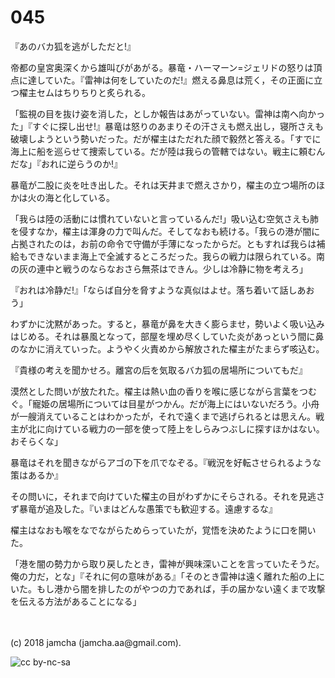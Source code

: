 

# 045

『あのバカ狐を逃がしただと!』  

帝都の皇宮奥深くから雄叫びがあがる。暴竜・ハーマーン=ジェリドの怒りは頂点に達していた。『雷神は何をしていたのだ!』燃える鼻息は荒く，その正面に立つ櫂主セムはちりちりと炙られる。  

「監視の目を抜け姿を消した，としか報告はあがっていない。雷神は南へ向かった」『すぐに探し出せ!』暴竜は怒りのあまりその汗さえも燃え出し，寝所さえも破壊しようという勢いだった。だが櫂主はただれた顔で毅然と答える。「すでに海上に船を巡らせて捜索している。だが陸は我らの管轄ではない。戦主に頼むんだな」『おれに逆らうのか!』  

暴竜が二股に炎を吐き出した。それは天井まで燃えさかり，櫂主の立つ場所のほかは火の海と化している。  

「我らは陸の活動には慣れていないと言っているんだ!」吸い込む空気さえも肺を侵すなか，櫂主は渾身の力で叫んだ。そしてなおも続ける。「我らの港が闇に占拠されたのは，お前の命令で守備が手薄になったからだ。ともすれば我らは補給もできないまま海上で全滅するところだった。我らの戦力は限られている。南の灰の連中と戦うのならなおさら無茶はできん。少しは冷静に物を考えろ」  

『おれは冷静だ!』「ならば自分を脅すような真似はよせ。落ち着いて話しあおう」  

わずかに沈黙があった。すると，暴竜が鼻を大きく膨らませ，勢いよく吸い込みはじめる。それは暴風となって，部屋を埋め尽くしていた炎があっという間に鼻のなかに消えていった。ようやく火責めから解放された櫂主がたまらず咳込む。  

『貴様の考えを聞かせろ。離宮の后を気取るバカ狐の居場所についてもだ』  

漠然とした問いが放たれた。櫂主は熱い血の香りを喉に感じながら言葉をつむぐ。「寵姫の居場所については目星がつかん。だが海上にはいないだろう。小舟が一艘消えていることはわかったが，それで遠くまで逃げられるとは思えん。戦主が北に向けている戦力の一部を使って陸上をしらみつぶしに探すほかはない。おそらくな」  

暴竜はそれを聞きながらアゴの下を爪でなぞる。『戦況を好転させられるような策はあるか』  

その問いに，それまで向けていた櫂主の目がわずかにそらされる。それを見逃さず暴竜が追及した。『いまはどんな愚策でも歓迎する。遠慮するな』  

櫂主はなおも喉をなでながらためらっていたが，覚悟を決めたように口を開いた。  

「港を闇の勢力から取り戻したとき，雷神が興味深いことを言っていたそうだ。俺の力だ，とな」『それに何の意味がある』「そのとき雷神は遠く離れた船の上にいた。もし港から闇を排したのがやつの力であれば，手の届かない遠くまで攻撃を伝える方法があることになる」  

<br>  
<br>  
(c) 2018 jamcha (jamcha.aa@gmail.com).  

![cc by-nc-sa](https://i.creativecommons.org/l/by-nc-sa/4.0/88x31.png)  

